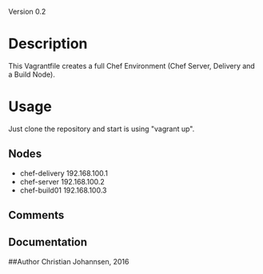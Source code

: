 Version 0.2

# Description

This Vagrantfile creates a full Chef Environment (Chef Server, Delivery and a Build Node).

# Usage
Just clone the repository and start is using "vagrant up".

## Nodes

* chef-delivery		192.168.100.1
* chef-server		192.168.100.2
* chef-build01		192.168.100.3

## Comments

## Documentation

##Author
Christian Johannsen, 2016
